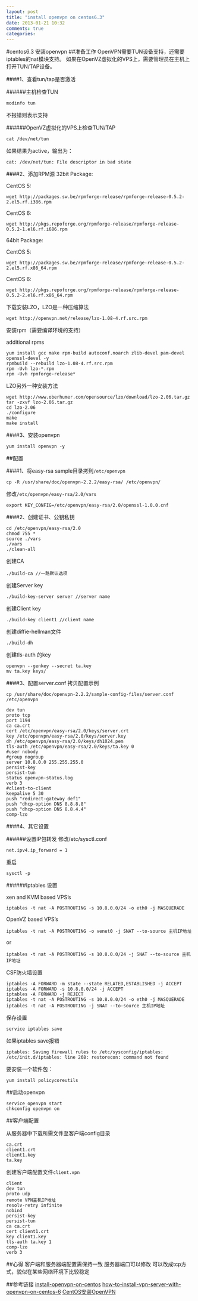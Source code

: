 ```yaml
---
layout: post
title: "install openvpn on centos6.3"
date: 2013-01-21 10:32
comments: true
categories: 
---
```


#centos6.3 安装openvpn
##准备工作
OpenVPN需要TUN设备支持，还需要iptables的nat模块支持。
如果在OpenVZ虚拟化的VPS上，需要管理员在主机上打开TUN/TAP设备。
<!-- more -->
####1、查看tun/tap是否激活

######主机检查TUN
```
modinfo tun
```
不报错则表示支持

######OpenVZ虚拟化的VPS上检查TUN/TAP
```
cat /dev/net/tun
```

如果结果为active，输出为：

```
cat: /dev/net/tun: File descriptor in bad state
```


####2、添加RPM源
32bit Package:

CentOS 5:

```
wget http://packages.sw.be/rpmforge-release/rpmforge-release-0.5.2-2.el5.rf.i386.rpm
```

CentOS 6:

```
wget http://pkgs.repoforge.org/rpmforge-release/rpmforge-release-0.5.2-1.el6.rf.i686.rpm
```

64bit Package:

CentOS 5:

```
wget http://packages.sw.be/rpmforge-release/rpmforge-release-0.5.2-2.el5.rf.x86_64.rpm
```

CentOS 6:

```
wget http://pkgs.repoforge.org/rpmforge-release/rpmforge-release-0.5.2-2.el6.rf.x86_64.rpm
```

下载安装LZO，LZO是一种压缩算法

```
wget http://openvpn.net/release/lzo-1.08-4.rf.src.rpm
```

安装rpm（需要编译环境的支持）

additional rpms

```
yum install gcc make rpm-build autoconf.noarch zlib-devel pam-devel openssl-devel -y
rpmbuild --rebuild lzo-1.08-4.rf.src.rpm
rpm -Uvh lzo-*.rpm
rpm -Uvh rpmforge-release*
```

LZO另外一种安装方法
```
wget http://www.oberhumer.com/opensource/lzo/download/lzo-2.06.tar.gz
tar -zxvf lzo-2.06.tar.gz
cd lzo-2.06
./configure
make
make install
```


####3、安装openvpn
```
yum install openvpn -y
```

##配置


####1、将easy-rsa sample目录拷到```/etc/openvpn```

```
cp -R /usr/share/doc/openvpn-2.2.2/easy-rsa/ /etc/openvpn/
```

修改```/etc/openvpn/easy-rsa/2.0/vars```

```
export KEY_CONFIG=/etc/openvpn/easy-rsa/2.0/openssl-1.0.0.cnf
```

####2、创建证书、公钥私钥
```
cd /etc/openvpn/easy-rsa/2.0
chmod 755 *
source ./vars
./vars
./clean-all
```

创建CA

```
./build-ca //一路默认选项
```

创建Server key

```
./build-key-server server //server name
```

创建Client key

```
./build-key client1 //client name
```

创建diffie-hellman文件

```
./build-dh
```

创建tls-auth 的key

```
openvpn --genkey --secret ta.key
mv ta.key keys/
```

####3、配置server.conf
拷贝配置示例

```
cp /usr/share/doc/openvpn-2.2.2/sample-config-files/server.conf /etc/openvpn
```

```
dev tun
proto tcp
port 1194
ca ca.crt
cert /etc/openvpn/easy-rsa/2.0/keys/server.crt
key /etc/openvpn/easy-rsa/2.0/keys/server.key
dh /etc/openvpn/easy-rsa/2.0/keys/dh1024.pem
tls-auth /etc/openvpn/easy-rsa/2.0/keys/ta.key 0
#user nobody
#group nogroup
server 10.8.0.0 255.255.255.0
persist-key
persist-tun
status openvpn-status.log
verb 3
#client-to-client
keepalive 5 30
push "redirect-gateway def1"
push "dhcp-option DNS 8.8.8.8"
push "dhcp-option DNS 8.8.4.4"
comp-lzo
```

####4、其它设置

######设置IP包转发
修改/etc/sysctl.conf

```
net.ipv4.ip_forward = 1
```

重启

```
sysctl -p
```

######Iptables 设置

xen and KVM based VPS’s
```
iptables -t nat -A POSTROUTING -s 10.8.0.0/24 -o eth0 -j MASQUERADE
```
OpenVZ based VPS’s
```
iptables -t nat -A POSTROUTING -o venet0 -j SNAT --to-source 主机IP地址
```
or
```
iptables -t nat -A POSTROUTING -s 10.8.0.0/24 -j SNAT --to-source 主机IP地址
```

CSF防火墙设置

```
iptables -A FORWARD -m state --state RELATED,ESTABLISHED -j ACCEPT
iptables -A FORWARD -s 10.8.0.0/24 -j ACCEPT
iptables -A FORWARD -j REJECT
iptables -t nat -A POSTROUTING -s 10.8.0.0/24 -o eth0 -j MASQUERADE
iptables -t nat -A POSTROUTING -j SNAT --to-source 主机IP地址
```

保存设置
```
service iptables save
```

如果iptables save报错
```
iptables: Saving firewall rules to /etc/sysconfig/iptables: /etc/init.d/iptables: line 268: restorecon: command not found
```
要安装一个软件包：
```
yum install policycoreutils
```

##启动openvpn

```
service openvpn start
chkconfig openvpn on
```

##客户端配置

从服务器中下载所需文件至客户端config目录
```
ca.crt
client1.crt
client1.key
ta.key
```

创建客户端配置文件`client.vpn`
```
client
dev tun
proto udp
remote VPN主机IP地址
resolv-retry infinite
nobind
persist-key
persist-tun
ca ca.crt
cert client1.crt
key client1.key
tls-auth ta.key 1
comp-lzo
verb 3
```

##心得
客户端和服务器端配置需保持一致
服务器端口可以修改
可以改成tcp方式，貌似在某些网络环境下比较稳定


##参考链接
[install-openvpn-on-centos](https://safesrv.net/install-openvpn-on-centos/)
[how-to-install-vpn-server-with-openvpn-on-centos-6](http://vjetnamnet.com/how-to-install-vpn-server-with-openvpn-on-centos-6/)
[CentOS安装OpenVPN](http://www.live-in.org/archives/1112.html)